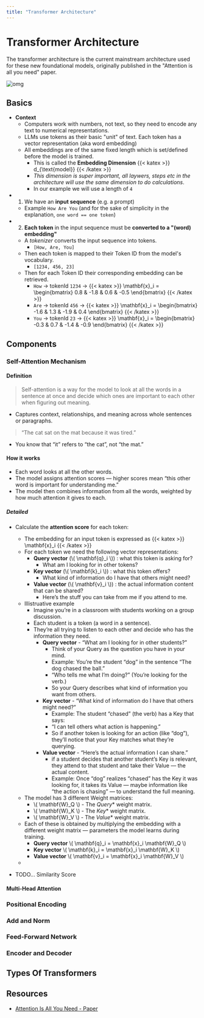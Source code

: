 ```yaml
---
title: "Transformer Architecture"
---
```

# Transformer Architecture

The transformer architecture is the current mainstream architecture used for these new foundational models, originally published in the "Attention is all you need" paper.

![omg](../assets/transformer_arch_1.png)

## Basics

* **Context**
    * Computers work with numbers, not text, so they need to encode any text to numerical representations. 
    * LLMs use tokens as their basic "unit" of text. Each token has a vector representation (aka word embedding)
    * All embeddings are of the same fixed length which is set/defined before the model is trained.
        * This is called the **Embedding Dimension** {{< katex >}} d_{\text{model}} {{< /katex >}}
        * *This dimension is super important, all laywers, steps etc in the architecture will use the same dimension to do calculations*.
        * In our example we will use a length of `4`
* 1. We have an **input sequence** (e.g. a prompt)
    * Example `How Are You` (and for the sake of simplicity in the explanation, `one word == one token`)
* 2. **Each token** in the input sequence must be **converted to a "(word) embedding"**
    * A *tokenizer* converts the input sequence into tokens.
        * `[How, Are, You]`
    * Then each token is mapped to their Token ID from the model's vocabulary.
         * `[1234, 456, 23]`
    * Then for each Token ID their corresponding embedding can be retrieved.
        * `How` -> tokenId `1234` -> {{< katex >}} \mathbf{x}_i = \begin{bmatrix} 0.8 & -1.8 & 0.6 & -0.5 \end{bmatrix} {{< /katex >}}
        * `Are` -> tokenId `456` -> {{< katex >}} \mathbf{x}_i = \begin{bmatrix} -1.6 & 1.3 & -1.9 & 0.4 \end{bmatrix} {{< /katex >}}
        * `You` -> tokenId `23` -> {{< katex >}} \mathbf{x}_i = \begin{bmatrix} -0.3 & 0.7 & -1.4 & -0.9 \end{bmatrix} {{< /katex >}}

## Components

### Self-Attention Mechanism

#### Definition
> Self-attention is a way for the model to look at all the words in a sentence at once and decide which ones are important to each other when figuring out meaning.

* Captures context, relationships, and meaning across whole sentences or paragraphs.

> “The cat sat on the mat because it was tired.”

* You know that “it” refers to “the cat”, not “the mat.”

#### How it works

* Each word looks at all the other words.
* The model assigns attention scores — higher scores mean “this other word is important for understanding me.”
* The model then combines information from all the words, weighted by how much attention it gives to each.

##### Detailed

* Calculate the **attention score** for each token:
    * The embedding for an input token is expressed as {{< katex >}} \mathbf{x}_i {{< /katex >}} 
    * For each token we need the following vector representations:
        * **Query vector** (\\( \mathbf{q}_i \\)) : what this token is asking for?
            * What am I looking for in other tokens?
        * **Key vector** (\\( \mathbf{k}_i \\)) : what this token offers?
            * What kind of information do I have that others might need?
        * **Value vector** (\\( \mathbf{v}_i \\)) : the actual information content that can be shared?
            * Here’s the stuff you can take from me if you attend to me.
    * Illistruative example
        * Imagine you’re in a classroom with students working on a group discussion.
        * Each student is a token (a word in a sentence).
        * They’re all trying to listen to each other and decide who has the information they need.
             * **Query vector** - “What am I looking for in other students?”
                * Think of your Query as the question you have in your mind.
                * Example: You’re the student “dog” in the sentence “The dog chased the ball.”
                * “Who tells me what I’m doing?” (You’re looking for the verb.)
                * So your Query describes what kind of information you want from others.
             * **Key vector** - “What kind of information do I have that others might need?”
                * Example: The student “chased” (the verb) has a Key that says:
                * “I can tell others what action is happening.”
                * So if another token is looking for an action (like “dog”), they’ll notice that your Key matches what they’re querying.
             * **Value vector** - “Here’s the actual information I can share.”
                * if a student decides that another student’s Key is relevant, they attend to that student and take their Value — the actual content.
                * Example: Once “dog” realizes “chased” has the Key it was looking for, it takes its Value — maybe information like “the action is chasing” — to understand the full meaning.
    * The model has 3 different Weight matrices:
        * \\( \mathbf{W}_Q \\) - The *Query** weight matrix.
        * \\( \mathbf{W}_K \\) - The *Key** weight matrix.
        * \\( \mathbf{W}_V \\) - The *Value** weight matrix.
    * Each of these is obtained by multiplying the embedding with a different weight matrix — parameters the model learns during training.
        * **Query vector** \\( \mathbf{q}_i = \mathbf{x}_i \mathbf{W}_Q \\)
        * **Key vector** \\( \mathbf{k}_i = \mathbf{x}_i \mathbf{W}_K \\)
        * **Value vector** \\( \mathbf{v}_i = \mathbf{x}_i \mathbf{W}_V \\)
    * 

* TODO... Similarity Score

#### Multi-Head Attention

### Positional Encoding

### Add and Norm

### Feed-Forward Network

### Encoder and Decoder

## Types Of Transformers

## Resources
* [Attention Is All You Need - Paper](https://arxiv.org/abs/1706.03762)
